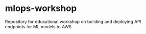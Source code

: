 # mlops-workshop
Repository for educational workshop on building and deploying API endpoints for ML models to AWS
